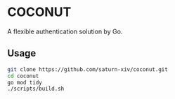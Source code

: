 # COCONUT

A flexible authentication solution by Go.

## Usage

```bash
git clone https://github.com/saturn-xiv/coconut.git
cd coconut
go mod tidy
./scripts/build.sh
```
